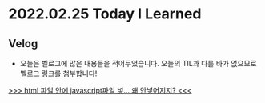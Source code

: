 # 2022.02.25 Today I Learned

## Velog

- 오늘은 벨로그에 많은 내용들을 적어두었습니다. 오늘의 TIL과 다를 바가 없으므로 벨로그 링크를 첨부합니다!

[>>> html 파일 안에 javascript파일 넣... 왜 안넣어지지? <<<](https://velog.io/@duckgus/html-%ED%8C%8C%EC%9D%BC-%EC%95%88%EC%97%90-javascript%ED%8C%8C%EC%9D%BC-%EB%84%A3...-%EC%99%9C-%EC%95%88%EB%84%A3%EC%96%B4%EC%A7%80%EC%A7%80)
